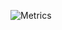 ![Metrics](https://metrics.lecoq.io/demitsme?template=classic&base.community=0&languages=1&stars=1&languages.limit=8&languages.colors=github&languages.threshold=0%25&stars.limit=4&config.timezone=Asia%2FKolkata)
